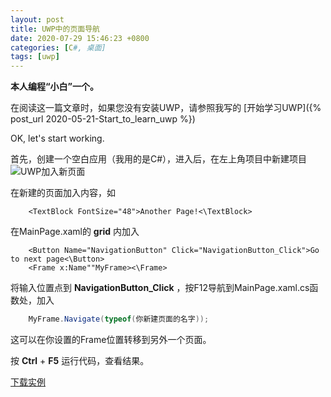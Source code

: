 ```yaml
---
layout: post
title: UWP中的页面导航
date: 2020-07-29 15:46:23 +0800
categories: [C#, 桌面]
tags: [uwp]
---
```

**本人编程“小白”一个。**

在阅读这一篇文章时，如果您没有安装UWP，请参照我写的
[开始学习UWP]({% post_url 2020-05-21-Start_to_learn_uwp %})

OK, let's start working.

首先，创建一个空白应用（我用的是C#），进入后，在左上角项目中新建项目
![UWP加入新页面](https://laipuran.github.io/blog-img/UWP%E5%8A%A0%E5%85%A5%E6%96%B0%E9%A1%B5%E9%9D%A2.png)

在新建的页面加入内容，如
```xaml
    <TextBlock FontSize="48">Another Page!<\TextBlock>
```

在MainPage.xaml的 **grid** 内加入
```xaml
    <Button Name="NavigationButton" Click="NavigationButton_Click">Go to next page<\Button>
    <Frame x:Name""MyFrame><\Frame>
```

将输入位置点到 **NavigationButton_Click** ，按F12导航到MainPage.xaml.cs函数处，加入
```cs
    MyFrame.Navigate(typeof(你新建页面的名字));
```
这可以在你设置的Frame位置转移到另外一个页面。

按 **Ctrl** + **F5** 运行代码，查看结果。

[下载实例](https://laipuran.github.io/blog-img/Navigate.rar)

<script src="https://utteranc.es/client.js"
        repo="laipuran/laipuran.github.io"
        issue-term="title"
        label="💬Comment"
        theme="github-dark"
        crossorigin="anonymous"
        async>
</script>
